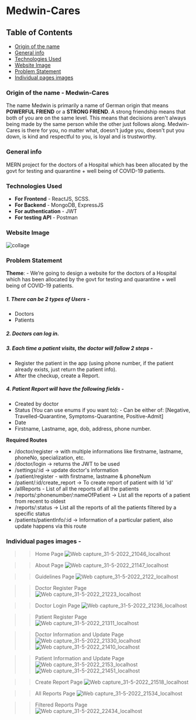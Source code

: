 # Medwin-Cares

## Table of Contents
* [Origin of the name](#origin-of-the-name)
* [General info](#general-info)
* [Technologies Used](#technologies-used)
* [Website Image](#website-image)
* [Problem Statement](#problem-statement)
* [Individual pages images](#individual-page-images)

### Origin of the name - Medwin-Cares
The name Medwin is primarily a name of German origin that means **POWERFUL FRIEND** or a **STRONG FRIEND**. A strong friendship means that both of you are on the same 
level. This means that decisions aren't always being made by the same person while the other just follows along. Medwin-Cares is there for you, no matter what, doesn't
judge you, doesn't put you down, is kind and respectful to you, is loyal and is trustworthy.

### General info
MERN project for the doctors of a Hospital which has been allocated by the govt for testing and quarantine + well being of COVID-19 patients.

### Technologies Used
* **For Frontend** - ReactJS, SCSS.
* **For Backend** - MongoDB, ExpressJS
* **For authentication** - JWT
* **For testing API** - Postman

### Website Image
![collage](https://user-images.githubusercontent.com/88293497/171059400-2efb1876-a07e-4a2b-bab4-fdc3b686800e.png)




### Problem Statement
**Theme**: - We’re going to design a website for the doctors of a Hospital which has been allocated by the govt for testing and quarantine + well being of COVID-19 patients.
##### 1. There can be 2 types of Users - 
* Doctors 
* Patients 
##### 2. Doctors can log in.
##### 3. Each time a patient visits, the doctor will follow 2 steps - 
* Register the patient in the app (using phone number, if the patient already exists, just return the patient info).
* After the checkup, create a Report.
##### 4. Patient Report will have the following fields - 
* Created by doctor 
* Status (You can use enums if you want to): - Can be either of: [Negative, Travelled-Quarantine, Symptoms-Quarantine, Positive-Admit] 
* Date
* Firstname, Lastname, age, dob, address, phone number.

**Required Routes**
* /doctor/register → with multiple informations like firstname, lastname, phoneNo, specialization, etc. 
* /doctor/login → returns the JWT to be used 
* /settings/:id -> update doctor's information
* /patient/register - with firstname, lastname & phoneNum
* /patient/:id/create_report -> To create report of patient with Id 'id'
* /allReports - List of all the reports of all the patients
* /reports/:phonenumber/:nameOfPatient → List all the reports of a patient from recent to oldest 
* /reports/:status → List all the reports of all the patients filtered by a specific status
* /patients/patientInfo/:id -> Information of a particular patient, also update happens via this route

### Individual pages images - 

>> Home Page
![Web capture_31-5-2022_21046_localhost](https://user-images.githubusercontent.com/88293497/171059592-e8f54196-7faf-4ed1-90d6-9e7ff2b7b1d6.jpeg)

>> About Page
![Web capture_31-5-2022_21147_localhost](https://user-images.githubusercontent.com/88293497/171059610-0c4098b3-7631-40b4-82f5-6cb5e5142e73.jpeg)

>> Guidelines Page
![Web capture_31-5-2022_2122_localhost](https://user-images.githubusercontent.com/88293497/171059639-f2174f70-1c52-45e9-a523-8dbd00b7b5a4.jpeg)

>> Doctor Register Page
![Web capture_31-5-2022_21223_localhost](https://user-images.githubusercontent.com/88293497/171059682-5185833f-bebd-451b-8437-93f6d17a5c1c.jpeg)

>> Doctor Login Page
![Web capture_31-5-2022_21236_localhost](https://user-images.githubusercontent.com/88293497/171059709-e342d86d-a2ab-4aeb-9efc-fbdb9b8540d6.jpeg)

>> Patient Register Page
![Web capture_31-5-2022_21311_localhost](https://user-images.githubusercontent.com/88293497/171059767-44131f58-05f9-4c96-97c1-79a6a3fd9cd4.jpeg)

>> Doctor Information and Update Page
![Web capture_31-5-2022_21330_localhost](https://user-images.githubusercontent.com/88293497/171060248-51c321c9-7ab1-45d3-9ab2-e5398fb53e62.jpeg)
![Web capture_31-5-2022_21410_localhost](https://user-images.githubusercontent.com/88293497/171060267-1cf0cae0-9172-48aa-a7ac-5acaa5d60ce8.jpeg)

>> Patient Information and Update Page
![Web capture_31-5-2022_2153_localhost](https://user-images.githubusercontent.com/88293497/171060355-3bc51534-c095-43ff-82e1-ff0755c1a752.jpeg)
![Web capture_31-5-2022_21451_localhost](https://user-images.githubusercontent.com/88293497/171060358-83738bf2-0d3c-4ec6-9170-588bcedcb426.jpeg)

>> Create Report Page
![Web capture_31-5-2022_21518_localhost](https://user-images.githubusercontent.com/88293497/171060404-0f91252e-25a7-444f-96da-22543fd78c32.jpeg)

>> All Reports Page
![Web capture_31-5-2022_21534_localhost](https://user-images.githubusercontent.com/88293497/171060441-c0904c6e-3dd4-4597-8f03-b96385f5f1a9.jpeg)

>> Filtered Reports Page
![Web capture_31-5-2022_22434_localhost](https://user-images.githubusercontent.com/88293497/171060453-a76ea542-e838-4d52-8460-95853b256ddb.jpeg)












